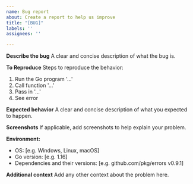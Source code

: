 ```yaml
---
name: Bug report
about: Create a report to help us improve
title: "[BUG]"
labels: ''
assignees: ''

---
```


**Describe the bug**
A clear and concise description of what the bug is.

**To Reproduce**
Steps to reproduce the behavior:
1. Run the Go program '...'
2. Call function '...'
3. Pass in '...'
4. See error

**Expected behavior**
A clear and concise description of what you expected to happen.

**Screenshots**
If applicable, add screenshots to help explain your problem.

**Environment:**
- OS: [e.g. Windows, Linux, macOS]
- Go version: [e.g. 1.16]
- Dependencies and their versions: [e.g. github.com/pkg/errors v0.9.1]

**Additional context**
Add any other context about the problem here.
